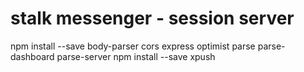 # stalk messenger - session server


npm install --save body-parser cors express optimist parse parse-dashboard parse-server
npm install --save xpush
